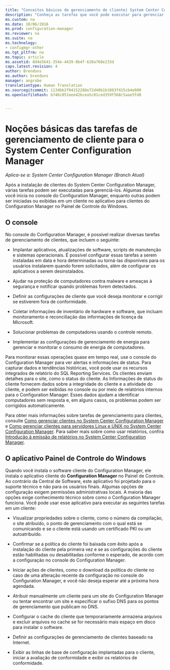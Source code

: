 ```yaml
---
title: "Conceitos básicos do gerenciamento de cliente| System Center Configuration Manager"
description: "Conheça as tarefas que você pode executar para gerenciar clientes do System Center Configuration Manager."
ms.custom: na
ms.date: 10/06/2016
ms.prod: configuration-manager
ms.reviewer: na
ms.suite: na
ms.technology:
- configmgr-other
ms.tgt_pltfrm: na
ms.topic: article
ms.assetid: 8d4e5641-354e-4439-8b4f-620a760e233d
caps.latest.revision: 4
author: Brenduns
ms.author: brenduns
manager: angrobe
translationtype: Human Translation
ms.sourcegitcommit: 1134bb2f04152288e72d40b1b1083f415cb4e900
ms.openlocfilehash: b746c051eee42bcea5c01ced359f568c5aae5fd8


---
```

# <a name="fundamentals-of-client-management-tasks-for-system-center-configuration-manager"></a>Noções básicas das tarefas de gerenciamento de cliente para o System Center Configuration Manager

*Aplica-se a: System Center Configuration Manager (Branch Atual)*

Após a instalação de clientes do System Center Configuration Manager, várias tarefas podem ser executadas para gerenciá-los.  Algumas delas você inicia no console do Configuration Manager, enquanto outras podem ser iniciadas ou exibidas em um cliente no aplicativo para clientes do Configuration Manager no Painel de Controle do Windows.  

## <a name="the-console"></a>O console  
 No console do Configuration Manager, é possível realizar diversas tarefas de gerenciamento de clientes, que incluem o seguinte:  

-   Implantar aplicativos, atualizações de software, scripts de manutenção e sistemas operacionais. É possível configurar essas tarefas a serem instaladas em data e hora determinadas ou torná-las disponíveis para os usuários instalarem quando forem solicitados, além de configurar os aplicativos a serem desinstalados.  

-   Ajudar na proteção de computadores contra malware e ameaças à segurança e notificar quando problemas forem detectados.  

-   Definir as configurações de cliente que você deseja monitorar e corrigir se estiverem fora de conformidade.  

-   Coletar informações de inventário de hardware e software, que incluam monitoramento e reconciliação das informações de licença da Microsoft.  

-   Solucionar problemas de computadores usando o controle remoto.  

-   Implementar as configurações de gerenciamento de energia para gerenciar e monitorar o consumo de energia de computadores.  

Para monitorar essas operações quase em tempo real, use o console do Configuration Manager para ver alertas e informações de status. Para capturar dados e tendências históricas, você pode usar os recursos integrados de relatório do SQL Reporting Services.  Os clientes enviam detalhes para o site, como o status do cliente.  As Informações de status do cliente fornecem dados sobre a integridade do cliente e a atividade do cliente, e podem ser exibidas no console ou por meio de relatórios internos para o Configuration Manager. Esses dados ajudam a identificar computadores sem resposta e, em alguns casos, os problemas podem ser corrigidos automaticamente.  

 Para obter mais informações sobre tarefas de gerenciamento para clientes, consulte [Como gerenciar clientes no System Center Configuration Manager](../../core/clients/manage/manage-clients.md) e [Como gerenciar clientes para servidores Linux e UNIX no System Center Configuration Manager](../../core/clients/manage/manage-clients-for-linux-and-unix-servers.md). Para saber mais sobre como usar relatórios, confira   
            [Introdução à emissão de relatórios no System Center Configuration Manager](../../core/servers/manage/introduction-to-reporting.md).  

## <a name="the-windows-control-panel-app"></a>O aplicativo Painel de Controle do Windows  
 Quando você instala o software cliente do Configuration Manager, ele instala o aplicativo cliente do **Configuration Manager** no Painel de Controle. Ao contrário da Central de Software, este aplicativo foi projetado para o suporte técnico e não para os usuários finais. Algumas opções de configuração exigem permissões administrativas locais. A maioria das opções exige conhecimento técnico sobre como o Configuration Manager funciona. Você pode usar esse aplicativo para executar as seguintes tarefas em um cliente:  

-   Visualizar propriedades sobre o cliente, como o número da compilação, o site atribuído, o ponto de gerenciamento com o qual está se comunicando e se o cliente está usando um certificado PKI ou um autoatribuído.  

-   Confirmar se a política do cliente foi baixada com êxito após a instalação do cliente pela primeira vez e se as configurações do cliente estão habilitadas ou desabilitadas conforme o esperado, de acordo com a configuração no console do Configuration Manager.  

-   Iniciar ações de clientes, como o download da política do cliente no caso de uma alteração recente da configuração no console do Configuration Manager, e você não deseja esperar até a próxima hora agendada.  

-   Atribuir manualmente um cliente para um site do Configuration Manager ou tentar encontrar um site e especificar o sufixo DNS para os pontos de gerenciamento que publicam no DNS.  

-   Configurar o cache do cliente que temporariamente armazena arquivos e excluir arquivos no cache se for necessário mais espaço em disco para instalar o software.  

-   Definir as configurações de gerenciamento de clientes baseado na Internet.  

-   Exibir as linhas de base de configuração implantadas para o cliente, iniciar a avaliação de conformidade e exibir os relatórios de conformidade.  



<!--HONumber=Nov16_HO1-->


